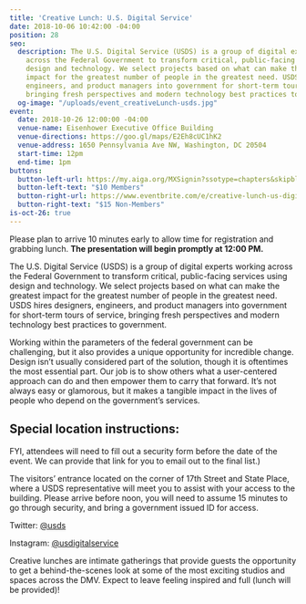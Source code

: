 ```yaml
---
title: 'Creative Lunch: U.S. Digital Service'
date: 2018-10-06 10:42:00 -04:00
position: 28
seo:
  description: The U.S. Digital Service (USDS) is a group of digital experts working
    across the Federal Government to transform critical, public-facing services using
    design and technology. We select projects based on what can make the greatest
    impact for the greatest number of people in the greatest need. USDS hires designers,
    engineers, and product managers into government for short-term tours of service,
    bringing fresh perspectives and modern technology best practices to government.
  og-image: "/uploads/event_creativeLunch-usds.jpg"
event:
  date: 2018-10-26 12:00:00 -04:00
  venue-name: Eisenhower Executive Office Building
  venue-directions: https://goo.gl/maps/E2Eh8cUC1hK2
  venue-address: 1650 Pennsylvania Ave NW, Washington, DC 20504
  start-time: 12pm
  end-time: 1pm
buttons:
  button-left-url: https://my.aiga.org/MXSignin?ssotype=chapters&skipblacklist&returnurl=https%3A%2F%2Fdc.aiga.org%2F%3Fpost_type%3Dikit_event%26p%3D274263%26redirect_source%3Deventbrite_register
  button-left-text: "$10 Members"
  button-right-url: https://www.eventbrite.com/e/creative-lunch-us-digital-service-tickets-51017132617
  button-right-text: "$15 Non-Members"
is-oct-26: true
---
```


Please plan to arrive 10 minutes early to allow time for registration and grabbing lunch. **The presentation will begin promptly at 12:00 PM.**

The U.S. Digital Service (USDS) is a group of digital experts working across the Federal Government to transform critical, public-facing services using design and technology. We select projects based on what can make the greatest impact for the greatest number of people in the greatest need. USDS hires designers, engineers, and product managers into government for short-term tours of service, bringing fresh perspectives and modern technology best practices to government.

Working within the parameters of the federal government can be challenging, but it also provides a unique opportunity for incredible change. Design isn’t usually considered part of the solution, though it is oftentimes the most essential part. Our job is to show others what a user-centered approach can do and then empower them to carry that forward. It’s not always easy or glamorous, but it makes a tangible impact in the lives of people who depend on the government’s services.

## Special location instructions:
FYI, attendees will need to fill out a security form before the date of the event. We can provide that link for you to email out to the final list.)

The visitors’ entrance located on the corner of 17th Street and State Place, where a USDS representative will meet you to assist with your access to the building. Please arrive before noon, you will need to assume 15 minutes to go through security, and bring a government issued ID for access.

Twitter: [@usds](https://www.twitter.com/usds/)

Instagram: [@usdigitalservice](https://www.instagram.com/usdigitalservice/)

Creative lunches are intimate gatherings that provide guests the opportunity to get a behind-the-scenes look at some of the most exciting studios and spaces across the DMV. Expect to leave feeling inspired and full (lunch will be provided)!
